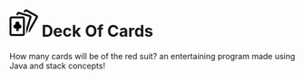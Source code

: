 # ![Alt Text](https://github.com/imistless/deck-of-cards-game/blob/master/93165.png) Deck Of Cards
How many cards will be of the red suit? an entertaining program made using Java and stack concepts!  
